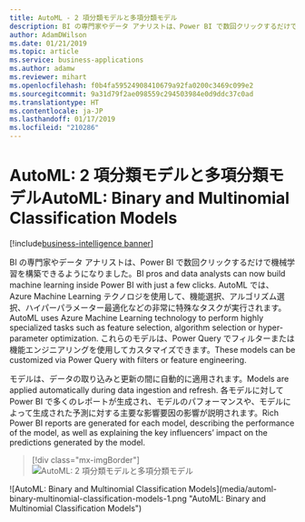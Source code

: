 ```yaml
---
title: AutoML - 2 項分類モデルと多項分類モデル
description: BI の専門家やデータ アナリストは、Power BI で数回クリックするだけで機械学習を構築できるようになりました。
author: AdamDWilson
ms.date: 01/21/2019
ms.topic: article
ms.service: business-applications
ms.author: adamw
ms.reviewer: mihart
ms.openlocfilehash: f0b4fa59524908410679a92fa0200c3469c099e2
ms.sourcegitcommit: 9a31d79f2ae098559c294503984e0d9ddc37c0ad
ms.translationtype: HT
ms.contentlocale: ja-JP
ms.lasthandoff: 01/17/2019
ms.locfileid: "210286"
---
```

# <a name="automl-binary-and-multinomial-classification-models"></a><span data-ttu-id="0cc2e-103">AutoML: 2 項分類モデルと多項分類モデル</span><span class="sxs-lookup"><span data-stu-id="0cc2e-103">AutoML: Binary and Multinomial Classification Models</span></span>

[!include[business-intelligence banner](../../../includes/business-intelligence.md)]

<span data-ttu-id="0cc2e-104">BI の専門家やデータ アナリストは、Power BI で数回クリックするだけで機械学習を構築できるようになりました。</span><span class="sxs-lookup"><span data-stu-id="0cc2e-104">BI pros and data analysts can now build machine learning inside Power BI with just a few clicks.</span></span> <span data-ttu-id="0cc2e-105">AutoML では、Azure Machine Learning テクノロジを使用して、機能選択、アルゴリズム選択、ハイパーパラメーター最適化などの非常に特殊なタスクが実行されます。</span><span class="sxs-lookup"><span data-stu-id="0cc2e-105">AutoML uses Azure Machine Learning technology to perform highly specialized tasks such as feature selection, algorithm selection or hyper-parameter optimization.</span></span> <span data-ttu-id="0cc2e-106">これらのモデルは、Power Query でフィルターまたは機能エンジニアリングを使用してカスタマイズできます。</span><span class="sxs-lookup"><span data-stu-id="0cc2e-106">These models can be customized via Power Query with filters or feature engineering.</span></span>

<span data-ttu-id="0cc2e-107">モデルは、データの取り込みと更新の間に自動的に適用されます。</span><span class="sxs-lookup"><span data-stu-id="0cc2e-107">Models are applied automatically during data ingestion and refresh.</span></span> <span data-ttu-id="0cc2e-108">各モデルに対して Power BI で多くのレポートが生成され、モデルのパフォーマンスや、モデルによって生成された予測に対する主要な影響要因の影響が説明されます。</span><span class="sxs-lookup"><span data-stu-id="0cc2e-108">Rich Power BI reports are generated for each model, describing the performance of the model, as well as explaining the key influencers’ impact on the predictions generated by the model.</span></span>

> [!div class="mx-imgBorder"]
> <span data-ttu-id="0cc2e-109">![AutoML: 2 項分類モデルと多項分類モデル](media/automl-binary-multinomial-classification-models-1.png "AutoML: 2 項分類モデルと多項分類モデル")
<!-- picture --></span><span class="sxs-lookup"><span data-stu-id="0cc2e-109">![AutoML: Binary and Multinomial Classification Models](media/automl-binary-multinomial-classification-models-1.png "AutoML: Binary and Multinomial Classification Models")
<!-- picture --></span></span>

